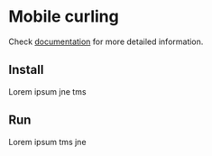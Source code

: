 # Mobile curling

Check [documentation](/doc) for more detailed information.

## Install

Lorem ipsum jne tms

## Run

Lorem ipsum tms jne

